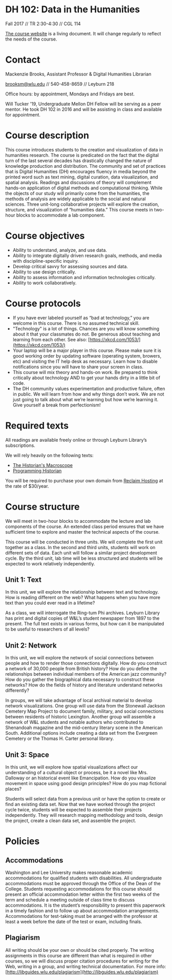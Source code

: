 # DH 102: Data in the Humanities

Fall 2017 // TR 2:30-4:30 // CGL 114

[The course website](https://mackenziekbrooks.gitbooks.io/dh-102-data-in-the-humanities) is a living document. It will change regularly to reflect the needs of the course. 

# Contact

Mackenzie Brooks, Assistant Professor & Digital Humanities Librarian

brooksm@wlu.edu // 540-458-8659 // Leyburn 218

Office hours: by appointment, Mondays and Fridays are best.

Will Tucker '19, Undergraduate Mellon DH Fellow will be serving as a peer mentor. He took DH 102 in 2016 and will be assisting in class and available for appointment.

# Course description

This course introduces students to the creation and visualization of data in humanities research. The course is predicated on the fact that the digital turn of the last several decades has drastically changed the nature of knowledge production and distribution. The community and set of practices that is Digital Humanities \(DH\) encourages fluency in media beyond the printed word such as text mining, digital curation, data visualization, and spatial analysis. Readings and discussions of theory will complement hands-on application of digital methods and computational thinking. While the objects of our study will primarily come from the humanities, the methods of analysis are widely applicable to the social and natural sciences. Three unit-long collaborative projects will explore the creation, structure, and visualization of “humanities data.” This course meets in two-hour blocks to accommodate a lab component.

# Course objectives

* Ability to understand, analyze, and use data.
* Ability to integrate digitally driven research goals, methods, and media with discipline-specific inquiry.
* Develop critical savvy for assessing sources and data.
* Ability to use design critically.
* Ability to assess information and information technologies critically.
* Ability to work collaboratively.

# Course protocols

* If you have ever labeled yourself as “bad at technology,” you are welcome in this course. There is no assumed technical skill. 
* "Technology" is a lot of things. Chances are you will know something about it that your classmates do not. Be generous about teaching and learning from each other. See also: [https://xkcd.com/1053/](https://xkcd.com/1053/)
* Your laptop will be a major player in this course. Please make sure it is good working order by updating software \(operating system, browers, etc\) and visiting the IT help desk as necessary. Learn how to disable notifications since you will have to share your screen in class.
* This course will mix theory and hands-on work. Be prepared to think critically about technology AND to get your hands dirty in a little bit of code.
* The DH community values experimentation and productive failure, often in public. We will learn from how and why things don’t work. We are not just going to talk about what we’re learning but how we’re learning it. Give yourself a break from perfectionism!

# Required texts

All readings are available freely online or through Leyburn Library’s subscriptions.

We will rely heavily on the following texts:

* [The Historian's Macroscope](http://www.themacroscope.org/?page_id=584)
* [Programming Historian](http://programminghistorian.org/)

You will be required to purchase your own domain from [Reclaim Hosting](https://reclaimhosting.com/) at the rate of $30/year.

# Course structure

We will meet in two-hour blocks to accommodate the lecture and lab components of the course. An extended class period ensures that we have sufficient time to explore and master the technical aspects of the course.

This course will be conducted in three units. We will complete the first unit together as a class. In the second and third units, students will work on different sets of data. Each unit will follow a similar project development cycle. By the third unit, lab time will be less structured and students will be expected to work relatively independently.

## Unit 1: Text

In this unit, we will explore the relationship between text and technology. How is reading different on the web? What happens when you have more text than you could ever read in a lifetime?

As a class, we will interrogate the Ring-tum Phi archives. Leyburn Library has print and digital copies of W&L’s student newspaper from 1897 to the present. The full text exists in various forms, but how can it be manipulated to be useful to researchers of all levels?

## Unit 2: Network

In this unit, we will explore the network of social connections between people and how to render those connections digitally. How do you construct a network of 30,000 people from British history? How do you define the relationships between individual members of the American jazz community? How do you gather the biographical data necessary to construct these networks? How do the fields of history and literature understand networks differently?

In groups, we will take advantage of local archival material to develop network visualizations. One group will use data from the Stonewall Jackson Cemetery Map Project to document family, military, and social connections between residents of historic Lexington. Another group will assemble a network of W&L students and notable authors who contributed to Shenandoah magazine and the mid-century literary scene in the American South. Additional options include creating a data set from the Evergreen Cemetery or the Thomas H. Carter personal library.

## Unit 3: Space

In this unit, we will explore how spatial visualizations affect our understanding of a cultural object or process, be it a novel like Mrs. Dalloway or an historical event like Emancipation. How do you visualize movement in space using good design principles? How do you map fictional places?

Students will select data from a previous unit or have the option to create or find an existing data set. Now that we have worked through the project cycle twice, students will be expected to assemble their projects independently. They will research mapping methodology and tools, design the project, create a clean data set, and assemble the project.

# Policies

## Accommodations

Washington and Lee University makes reasonable academic accommodations for qualified students with disabilities. All undergraduate accommodations must be approved through the Office of the Dean of the College. Students requesting accommodations for this course should present an official accommodation letter within the first two weeks of the term and schedule a meeting outside of class time to discuss accommodations. It is the student’s responsibility to present this paperwork in a timely fashion and to follow up about accommodation arrangements. Accommodations for test-taking must be arranged with the professor at least a week before the date of the test or exam, including finals.

## Plagiarism

All writing should be your own or should be cited properly. The writing assignments in this course are different than what is required in other courses, so we will discuss proper citation procedures for writing for the Web, writing in a group, and writing technical documentation. For more info: [http://libguides.wlu.edu/plagiarism](http://libguides.wlu.edu/plagiarism)

